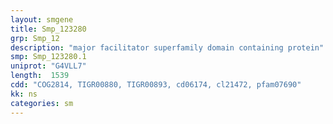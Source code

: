```yaml
---
layout: smgene
title: Smp_123280
grp: Smp_12
description: "major facilitator superfamily domain containing protein"
smp: Smp_123280.1
uniprot: "G4VLL7"
length:  1539
cdd: "COG2814, TIGR00880, TIGR00893, cd06174, cl21472, pfam07690"
kk: ns
categories: sm
---
```

